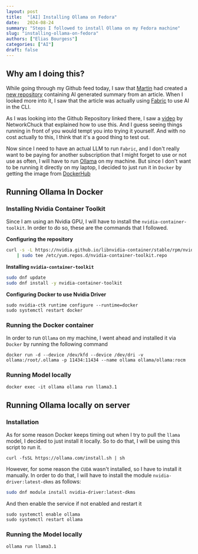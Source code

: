 ```yaml
---
layout: post
title:  "[AI] Installing Ollama on Fedora"
date:   2024-08-24
summary: "Steps I followed to install Ollama on my Fedora machine"
slug: "installing-ollama-on-fedora"
authors: ["Elias Bourgess"]
categories: ["AI"]
draft: false
---
```


## Why am I doing this?

While going through my Github feed today, I saw that [Martin](https://newsletter.nord-nord-sec.de/) had created a [new repository](https://github.com/nord-nord-sec/extwis_summaries.git) containing AI generated summary from an article. When I looked more into it, I saw that the article was actually using [Fabric](https://github.com/danielmiessler/fabric) to use AI in the CLI.

As I was looking into the Github Repository linked there, I saw a [video](https://www.youtube.com/watch?v=UbDyjIIGaxQ) by NetworkChuck that explained how to use this. And I guess seeing things running in front of you would tempt you into trying it yourself. And with no cost actually to this, I think that it's a good thing to test out.

Now since I need to have an actual LLM to run `Fabric`, and I don't really want to be paying for another subscription that I might forget to use or not use as often, I will have to run [Ollama](https://ollama.com/) on my machine. But since I don't want to be running it directly on my laptop, I decided to just  run it in `Docker` by getting the image from [DockerHub](https://hub.docker.com/r/ollama/ollama)

## Running Ollama In Docker

### Installing Nvidia Container Toolkit

Since I am using an Nvidia GPU, I will have to install the `nvidia-container-toolkit`. In order to do so, these are the commands that I followed.

**Configuring the repository**

```bash
curl -s -L https://nvidia.github.io/libnvidia-container/stable/rpm/nvidia-container-toolkit.repo \
    | sudo tee /etc/yum.repos.d/nvidia-container-toolkit.repo
```

**Installing `nvidia-container-toolkit`**

```bash
sudo dnf update
sudo dnf install -y nvidia-container-toolkit
```

**Configuring Docker to use Nvidia Driver**

```shell
sudo nvidia-ctk runtime configure --runtime=docker
sudo systemctl restart docker
```

### Running the Docker container

In order to run `Ollama` on my machine, I went ahead and installed it via `Docker` by running the following command

```shell
docker run -d --device /dev/kfd --device /dev/dri -v ollama:/root/.ollama -p 11434:11434 --name ollama ollama/ollama:rocm
```

### Running Model locally

```shell
docker exec -it ollama ollama run llama3.1
```

## Running Ollama locally on server

### Installation

As for some reason Docker keeps timing out when I try to pull the `llama`  model, I decided to just install it locally. So to do that, I will be using  this script to run it.

```shell
curl -fsSL https://ollama.com/install.sh | sh
```

However, for some reason the `CUDA` wasn't installed, so I have to install it manually. In order to do that, I will have to install the module `nvidia-driver:latest-dkms` as follows:

```bash
sudo dnf module install nvidia-driver:latest-dkms
```

And then enable the service if not enabled and restart it

```shell
sudo systemctl enable ollama
sudo systemctl restart ollama
```

### Running the Model locally 

```shell
ollama run llama3.1
```
